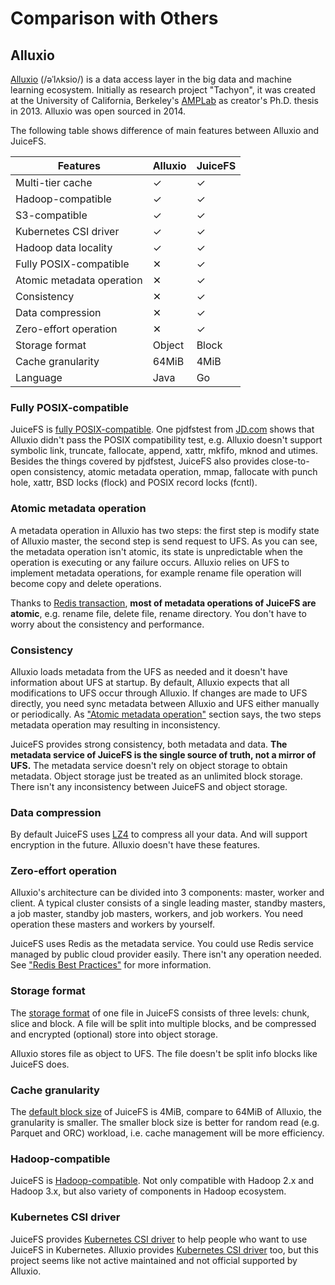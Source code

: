 # Comparison with Others

## Alluxio

[Alluxio](https://www.alluxio.io) (/əˈlʌksio/) is a data access layer in the big data and machine learning ecosystem. Initially as research project "Tachyon", it was created at the University of California, Berkeley's [AMPLab](https://en.wikipedia.org/wiki/AMPLab) as creator's Ph.D. thesis in 2013. Alluxio was open sourced in 2014.

The following table shows difference of main features between Alluxio and JuiceFS.

| Features                          | Alluxio | JuiceFS |
| --------                          | ------- | ------- |
| Multi-tier cache                  | ✓       | ✓       |
| Hadoop-compatible                 | ✓       | ✓       |
| S3-compatible                     | ✓       | ✓       |
| Kubernetes CSI driver             | ✓       | ✓       |
| Hadoop data locality              | ✓       | ✓       |
| Fully POSIX-compatible            | ✕       | ✓       |
| Atomic metadata operation         | ✕       | ✓       |
| Consistency                       | ✕       | ✓       |
| Data compression                  | ✕       | ✓       |
| Zero-effort operation             | ✕       | ✓       |
| Storage format                    | Object  | Block   |
| Cache granularity                 | 64MiB   | 4MiB    |
| Language                          | Java    | Go      |

### Fully POSIX-compatible

JuiceFS is [fully POSIX-compatible](../../README.md#posix-compatibility). One pjdfstest from [JD.com](https://www.slideshare.net/Alluxio/using-alluxio-posix-fuse-api-in-jdcom) shows that Alluxio didn't pass the POSIX compatibility test, e.g. Alluxio doesn't support symbolic link, truncate, fallocate, append, xattr, mkfifo, mknod and utimes. Besides the things covered by pjdfstest, JuiceFS also provides close-to-open consistency, atomic metadata operation, mmap, fallocate with punch hole, xattr, BSD locks (flock) and POSIX record locks (fcntl).

### Atomic metadata operation

A metadata operation in Alluxio has two steps: the first step is modify state of Alluxio master, the second step is send request to UFS. As you can see, the metadata operation isn't atomic, its state is unpredictable when the operation is executing or any failure occurs. Alluxio relies on UFS to implement metadata operations, for example rename file operation will become copy and delete operations.

Thanks to [Redis transaction](https://redis.io/topics/transactions), **most of metadata operations of JuiceFS are atomic**, e.g. rename file, delete file, rename directory. You don't have to worry about the consistency and performance.

### Consistency

Alluxio loads metadata from the UFS as needed and it doesn't have information about UFS at startup. By default, Alluxio expects that all modifications to UFS occur through Alluxio. If changes are made to UFS directly, you need sync metadata between Alluxio and UFS either manually or periodically. As ["Atomic metadata operation"](#atomic-metadata-operation) section says, the two steps metadata operation may resulting in inconsistency.

JuiceFS provides strong consistency, both metadata and data. **The metadata service of JuiceFS is the single source of truth, not a mirror of UFS.** The metadata service doesn't rely on object storage to obtain metadata. Object storage just be treated as an unlimited block storage. There isn't any inconsistency between JuiceFS and object storage.

### Data compression

By default JuiceFS uses [LZ4](https://lz4.github.io/lz4) to compress all your data. And will support encryption in the future. Alluxio doesn't have these features.

### Zero-effort operation

Alluxio's architecture can be divided into 3 components: master, worker and client. A typical cluster consists of a single leading master, standby masters, a job master, standby job masters, workers, and job workers. You need operation these masters and workers by yourself.

JuiceFS uses Redis as the metadata service. You could use Redis service managed by public cloud provider easily. There isn't any operation needed. See ["Redis Best Practices"](redis_best_practices.md) for more information.

### Storage format

The [storage format](../../README.md#architecture) of one file in JuiceFS consists of three levels: chunk, slice and block. A file will be split into multiple blocks, and be compressed and encrypted (optional) store into object storage.

Alluxio stores file as object to UFS. The file doesn't be split info blocks like JuiceFS does.

### Cache granularity

The [default block size](../../README.md#architecture) of JuiceFS is 4MiB, compare to 64MiB of Alluxio, the granularity is smaller. The smaller block size is better for random read (e.g. Parquet and ORC) workload, i.e. cache management will be more efficiency.

### Hadoop-compatible

JuiceFS is [Hadoop-compatible](hadoop_java_sdk.md). Not only compatible with Hadoop 2.x and Hadoop 3.x, but also variety of components in Hadoop ecosystem.

### Kubernetes CSI driver

JuiceFS provides [Kubernetes CSI driver](https://github.com/juicedata/juicefs-csi-driver) to help people who want to use JuiceFS in Kubernetes. Alluxio provides [Kubernetes CSI driver](https://github.com/Alluxio/alluxio-csi) too, but this project seems like not active maintained and not official supported by Alluxio.
